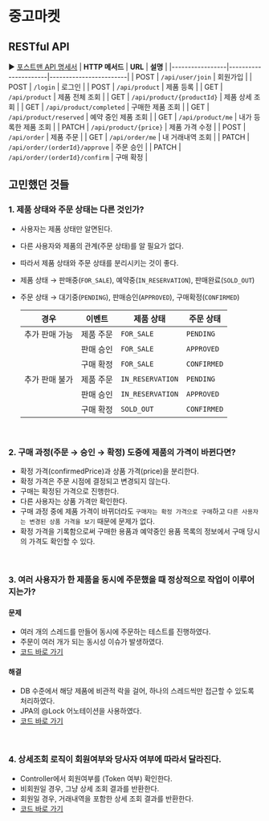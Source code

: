 # 중고마켓

## RESTful API
▶️ [포스트맨 API 명세서](https://documenter.getpostman.com/view/34589851/2sA3XQfgRh#intro)
| **HTTP 메서드** | **URL**             | **설명**              |
|-----------------|----------------------|------------------------|
| POST            | `/api/user/join`     | 회원가입 |
| POST            | `/login`             | 로그인 |
| POST            | `/api/product`       | 제품 등록 |
| GET             | `/api/product`       | 제품 전체 조회 |
| GET             | `/api/product/{productId}`  | 제품 상세 조회  |
| GET             | `/api/product/completed`    | 구매한 제품 조회 |
| GET             | `/api/product/reserved`     | 예약 중인 제품 조회 |
| GET             | `/api/product/me`    | 내가 등록한 제품 조회 |
| PATCH           | `/api/product/{price}`    | 제품 가격 수정 |
| POST            | `/api/order`    | 제품 주문 |
| GET             | `/api/order/me`    | 내 거래내역 조회 |
| PATCH           | `/api/order/(orderId}/approve`    | 주문 승인 |
| PATCH           | `/api/order/(orderId}/confirm`    | 구매 확정 |
<br>

## 고민했던 것들

### 1. 제품 상태와 주문 상태는 다른 것인가?
- 사용자는 제품 상태만 알면된다. 
- 다른 사용자와 제품의 관계(주문 상태)를 알 필요가 없다.
- 따라서 제품 상태와 주문 상태를 분리시키는 것이 좋다.
- 제품 상태 → 판매중(`FOR_SALE`), 예약중(`IN_RESERVATION`), 판매완료(`SOLD_OUT`)
- 주문 상태 → 대기중(`PENDING`), 판매승인(`APPROVED`), 구매확정(`CONFIRMED`)

  | 경우 | 이벤트 | 제품 상태 | 주문 상태 |
  | --- | --- | --- | --- |
  | 추가 판매 가능 | 제품 주문 | `FOR_SALE` | `PENDING` |
  |  | 판매 승인 | `FOR_SALE` | `APPROVED` |
  |  | 구매 확정 | `FOR_SALE` | `CONFIRMED` |
  | 추가 판매 불가 | 제품 주문 | `IN_RESERVATION` | `PENDING` |
  |  | 판매 승인 | `IN_RESERVATION` | `APPROVED` |
  |  | 구매 확정 | `SOLD_OUT` | `CONFIRMED` |

<br>

### 2. 구매 과정(주문 → 승인 → 확정) 도중에 제품의 가격이 바뀐다면?
- 확정 가격(confirmedPrice)과 상품 가격(price)을 분리한다.
- 확정 가격은 주문 시점에 결정되고 변경되지 않는다.
- 구매는 확정된 가격으로 진행한다.
- 다른 사용자는 상품 가격만 확인한다.
- 구매 과정 중에 제품 가격이 바뀌더라도 `구매자는 확정 가격으로 구매`하고 `다른 사용자는 변경된 상품 가격을 보기` 때문에 문제가 없다.
- 확정 가격을 기록함으로써 구매한 용품과 예약중인 용품 목록의 정보에서 구매 당시의 가격도 확인할 수 있다.

<br>

### 3. 여러 사용자가 한 제품을 동시에 주문했을 때 정상적으로 작업이 이루어지는가?
#### 문제
- 여러 개의 스레드를 만들어 동시에 주문하는 테스트를 진행하였다.
- 주문이 여러 개가 되는 동시성 이슈가 발생하였다.
- [코드 바로 가기](https://github.com/Hajin74/Secondhand-Market/blob/feature%2Fhajin/src/test/java/org/example/market/service/OrderMultiThreadTest.java)
#### 해결
- DB 수준에서 해당 제품에 비관적 락을 걸어, 하나의 스레드씩만 접근할 수 있도록 처리하였다.
- JPA의 @Lock 어노테이션을 사용하였다.
- [코드 바로 가기](https://github.com/Hajin74/Secondhand-Market/blob/feature/hajin/src/main/java/org/example/market/repository/jpa/ProductJpaRepository.java)

<br>

### 4. 상세조회 로직이 회원여부와 당사자 여부에 따라서 달라진다.
- Controller에서 회원여부를 (Token 여부) 확인한다.
- 비회원일 경우, 그냥 상세 조회 결과를 반환한다.
- 회원일 경우, 거래내역을 포함한 상세 조회 결과를 반환한다. 
- [코드 바로 가기](https://github.com/Hajin74/Secondhand-Market/blob/feature/hajin/src/main/java/org/example/market/service/ProductService.java)